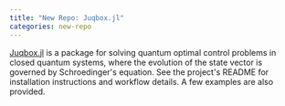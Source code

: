 ```yaml
---
title: "New Repo: Juqbox.jl"
categories: new-repo
---
```


[Juqbox.jl](https://github.com/LLNL/Juqbox.jl) is a package for solving quantum optimal control problems in closed quantum systems, where the evolution of the state vector is governed by Schroedinger's equation. See the project's README for installation instructions and workflow details. A few examples are also provided.
